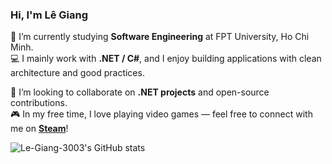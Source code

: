 ### Hi, I'm Lê Giang

🌱 I’m currently studying **Software Engineering** at FPT University, Ho Chi Minh.  
💻 I mainly work with **.NET / C#**, and I enjoy building applications with clean architecture and good practices.  

👯 I’m looking to collaborate on **.NET projects** and open-source contributions.  
🎮 In my free time, I love playing video games — feel free to connect with me on **[Steam](https://steamcommunity.com/id/76561199210962425)**!  

![Le-Giang-3003's GitHub stats](https://github-readme-stats.vercel.app/api?username=Le-Giang-3003&show_icons=true&theme=dracula)
